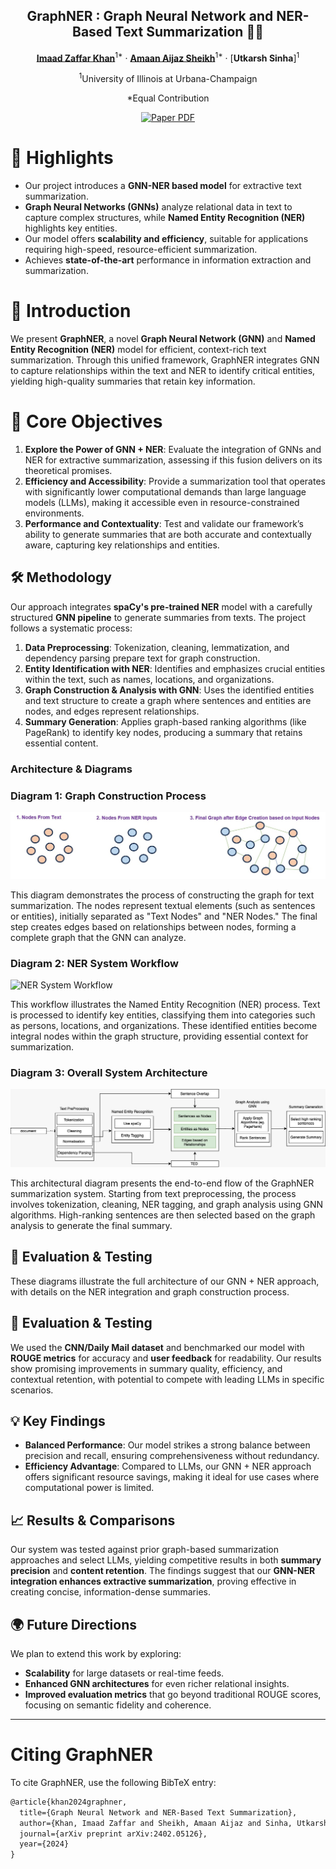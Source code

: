 <div align="center">
<h2>GraphNER : Graph Neural Network and NER-Based Text Summarization 🧠📜</h2>

[**Imaad Zaffar Khan**](https://github.com/imaad786)<sup>1*</sup> · [**Amaan Aijaz Sheikh**](https://github.com/AmaanAijaz)<sup>1*</sup> · [**Utkarsh Sinha**]<sup>1</sup>

<sup>1</sup>University of Illinois at Urbana-Champaign

*Equal Contribution

<a href="https://arxiv.org/abs/2402.05126"><img src='https://img.shields.io/badge/arXiv-GraphNER-red' alt='Paper PDF'></a>

</div>

# 🌟 Highlights

- Our project introduces a **GNN-NER based model** for extractive text summarization.
- **Graph Neural Networks (GNNs)** analyze relational data in text to capture complex structures, while **Named Entity Recognition (NER)** highlights key entities.
- Our model offers **scalability and efficiency**, suitable for applications requiring high-speed, resource-efficient summarization.
- Achieves **state-of-the-art** performance in information extraction and summarization.


# 🚀 Introduction 

We present **GraphNER**, a novel **Graph Neural Network (GNN)** and **Named Entity Recognition (NER)** model for efficient, context-rich text summarization. Through this unified framework, GraphNER integrates GNN to capture relationships within the text and NER to identify critical entities, yielding high-quality summaries that retain key information.


# 🎯 Core Objectives

1. **Explore the Power of GNN + NER**: Evaluate the integration of GNNs and NER for extractive summarization, assessing if this fusion delivers on its theoretical promises.
2. **Efficiency and Accessibility**: Provide a summarization tool that operates with significantly lower computational demands than large language models (LLMs), making it accessible even in resource-constrained environments.
3. **Performance and Contextuality**: Test and validate our framework’s ability to generate summaries that are both accurate and contextually aware, capturing key relationships and entities.

## 🛠️ Methodology

Our approach integrates **spaCy's pre-trained NER** model with a carefully structured **GNN pipeline** to generate summaries from texts. The project follows a systematic process:

1. **Data Preprocessing**: Tokenization, cleaning, lemmatization, and dependency parsing prepare text for graph construction.
2. **Entity Identification with NER**: Identifies and emphasizes crucial entities within the text, such as names, locations, and organizations.
3. **Graph Construction & Analysis with GNN**: Uses the identified entities and text structure to create a graph where sentences and entities are nodes, and edges represent relationships.
4. **Summary Generation**: Applies graph-based ranking algorithms (like PageRank) to identify key nodes, producing a summary that retains essential content.

### Architecture & Diagrams

### Diagram 1: Graph Construction Process
![Nodes and Edges Creation](./images/GNN.jpg) 

This diagram demonstrates the process of constructing the graph for text summarization. The nodes represent textual elements (such as sentences or entities), initially separated as "Text Nodes" and "NER Nodes." The final step creates edges based on relationships between nodes, forming a complete graph that the GNN can analyze.

### Diagram 2: NER System Workflow
![NER System Workflow](assets/images/NER.jpg)

This workflow illustrates the Named Entity Recognition (NER) process. Text is processed to identify key entities, classifying them into categories such as persons, locations, and organizations. These identified entities become integral nodes within the graph structure, providing essential context for summarization.

### Diagram 3: Overall System Architecture
![System Architecture](./images/arch_diagram.jpg) 

This architectural diagram presents the end-to-end flow of the GraphNER summarization system. Starting from text preprocessing, the process involves tokenization, cleaning, NER tagging, and graph analysis using GNN algorithms. High-ranking sentences are then selected based on the graph analysis to generate the final summary.

## 🔬 Evaluation & Testing

These diagrams illustrate the full architecture of our GNN + NER approach, with details on the NER integration and graph construction process.

## 🔬 Evaluation & Testing

We used the **CNN/Daily Mail dataset** and benchmarked our model with **ROUGE metrics** for accuracy and **user feedback** for readability. Our results show promising improvements in summary quality, efficiency, and contextual retention, with potential to compete with leading LLMs in specific scenarios.

## 💡 Key Findings

- **Balanced Performance**: Our model strikes a strong balance between precision and recall, ensuring comprehensiveness without redundancy.
- **Efficiency Advantage**: Compared to LLMs, our GNN + NER approach offers significant resource savings, making it ideal for use cases where computational power is limited.

## 📈 Results & Comparisons

Our system was tested against prior graph-based summarization approaches and select LLMs, yielding competitive results in both **summary precision** and **content retention**. The findings suggest that our **GNN-NER integration enhances extractive summarization**, proving effective in creating concise, information-dense summaries.

## 🌍 Future Directions

We plan to extend this work by exploring:
- **Scalability** for large datasets or real-time feeds.
- **Enhanced GNN architectures** for even richer relational insights.
- **Improved evaluation metrics** that go beyond traditional ROUGE scores, focusing on semantic fidelity and coherence.

---

# Citing GraphNER

To cite GraphNER, use the following BibTeX entry:

```latex
@article{khan2024graphner,
  title={Graph Neural Network and NER-Based Text Summarization},
  author={Khan, Imaad Zaffar and Sheikh, Amaan Aijaz and Sinha, Utkarsh},
  journal={arXiv preprint arXiv:2402.05126},
  year={2024}
}
